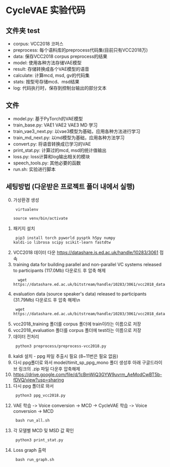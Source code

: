 # CycleVAE 实验代码
## 文件夹 test
- corpus: VCC2018 코퍼스
- preprocess: 每个语料库的preprocess代码集(目前只有VCC2018万)
- data: 保存VCC2018 corpus preprocess的结果
- model: 使用各种方法存储VAE模型
- result: 存储转换成各个VAE模型的语音
- calculate: 计算mcd, msd, gv的代码集
- stats: 按型号存储mcd、msd结果
- log: 代码执行时，保存到控制台输出的部分文本
## 文件
- model.py: 基于PyTorch的VAE模型
- train_base.py: VAE1 VAE2 VAE3 MD 学习
- train_vae3_next.py: 以vae3模型为基础，应用各种方法进行学习
- train_md_next.py: 以md模型为基础，应用各种方法学习
- convert.py: 将语音转换成已学习的VAE
- print_stat.py: 计算过的mcd, msd的统计值输出
- loss.py:  loss计算和log输出相关的模块
- speech_tools.py: 其他必要的函数
- run.sh: 实验进行脚本

## 세팅방법 (다운받은 프로젝트 폴더 내에서 실행)
0. 가상환경 생성 <code><pre> virtualenv </code></pre> <code><pre> source venv/bin/activate </code></pre>
1. 패키지 설치 <code><pre> pip3 install torch pyworld pysptk h5py numpy kaldi-io librosa scipy scikit-learn fastdtw </code></pre>
2. VCC2018 데이터 다운 https://datashare.is.ed.ac.uk/handle/10283/3061 접속
3. training data for building parallel and non-parallel VC systems released to participants (117.0Mb) 다운로드 후 압축 해제
   <pre><code>	wget https://datashare.ed.ac.uk/bitstream/handle/10283/3061/vcc2018_database_training.zip    </code></pre>
4. evaluation data (source speaker's data) released to participants (31.79Mb) 다운로드 후 압축 해제\n
   <pre><code> wget https://datashare.ed.ac.uk/bitstream/handle/10283/3061/vcc2018_database_evaluation.zip </code></pre>
5. vcc2018_training 폴더를 corpus 폴더에 train이라는 이름으로 저장
6. vcc2018_evaluation 폴더를 corpus 폴더에 test라는 이름으로 저장
7. 데이터 전처리 <code><pre> python3 preprocess/preprocess-vcc2018.py </code></pre>
8. kaldi 설치 - ppg 파일 추출시 필요 (8~11번은 필요 없음)
9. 다시 ppg폴더로 와서 model/timit_sp_ppg_mono 폴더 생성후 아래 구글드라이브 링크의 .zip 파일 다운후 압축해제
10. https://drive.google.com/file/d/1cBmWiQ3GYW9uvrm_AeModCwBT5b-fDVQ/view?usp=sharing 
11. 다시 ppg 폴더로 와서 <code><pre> python3 ppg_vcc2018.py </code></pre> 
12. VAE 학습 -> Voice conversion -> MCD -> CycleVAE 학습 -> Voice conversion -> MCD <code><pre> bash run_all.sh </code></pre>
13. 각 모델별 MCD 및 MSD 값 확인 <code><pre> python3 print_stat.py </code></pre> 
14. Loss graph 출력 <code><pre> bash run_graph.sh </code></pre>

